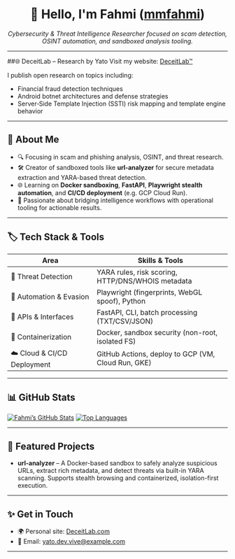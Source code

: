 <!-- Banner/Header -->
<h1 align="center">👋 Hello, I'm Fahmi (<a href="https://github.com/mmfahmi">mmfahmi</a>)</h1>
<p align="center"><em>Cybersecurity & Threat Intelligence Researcher focused on scam detection, OSINT automation, and sandboxed analysis tooling.</em></p>

---

##🌐 DeceitLab – Research by Yato
Visit my website: [DeceitLab™](https://deceitlab.com/)

I publish open research on topics including:

- Financial fraud detection techniques
- Android botnet architectures and defense strategies
- Server‑Side Template Injection (SSTI) risk mapping and template engine behavior

---

## 🚀 About Me

- 🔍 Focusing in scam and phishing analysis, OSINT, and threat research.
- 🛠️ Creator of sandboxed tools like **url‑analyzer** for secure metadata extraction and YARA-based threat detection.
- 🌐 Learning on **Docker sandboxing**, **FastAPI**, **Playwright stealth automation**, and **CI/CD deployment** (e.g. GCP Cloud Run).
- 🧠 Passionate about bridging intelligence workflows with operational tooling for actionable results.

---

## 🏷️ Tech Stack & Tools

| Area                      | Skills & Tools |
|---------------------------|----------------|
| 🧪 Threat Detection        | YARA rules, risk scoring, HTTP/DNS/WHOIS metadata |
| 🤖 Automation & Evasion    | Playwright (fingerprints, WebGL spoof), Python |
| 🚀 APIs & Interfaces       | FastAPI, CLI, batch processing (TXT/CSV/JSON) |
| 🐳 Containerization        | Docker, sandbox security (non-root, isolated FS) |
| ☁️ Cloud & CI/CD Deployment| GitHub Actions, deploy to GCP (VM, Cloud Run, GKE) |

---

## 📊 GitHub Stats

[![Fahmi’s GitHub Stats](https://github-readme-stats.vercel.app/api?username=mmfahmi&show_icons=true)](https://github.com/mmfahmi)
[![Top Languages](https://github-readme-stats.vercel.app/api/top-langs/?username=mmfahmi&layout=compact)](https://github.com/mmfahmi)

---

## 🌟 Featured Projects

- **url-analyzer** – A Docker-based sandbox to safely analyze suspicious URLs, extract rich metadata, and detect threats via built-in YARA scanning. Supports stealth browsing and containerized, isolation-first execution.

---

## ✨ Get in Touch

- 🌍 Personal site: [DeceitLab.com](https://deceitlab.com)
- 📧 Email: [yato.dev.vive@example.com](mailto:yato.dev.vive@gmail.com)  

---

